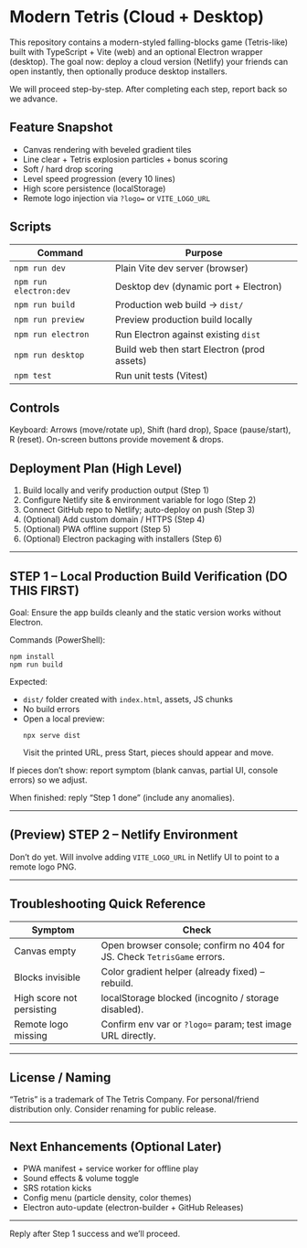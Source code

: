 # Modern Tetris (Cloud + Desktop)

This repository contains a modern-styled falling-blocks game (Tetris-like) built with TypeScript + Vite (web) and an optional Electron wrapper (desktop). The goal now: deploy a cloud version (Netlify) your friends can open instantly, then optionally produce desktop installers.

We will proceed step-by-step. After completing each step, report back so we advance.

## Feature Snapshot
* Canvas rendering with beveled gradient tiles
* Line clear + Tetris explosion particles + bonus scoring
* Soft / hard drop scoring
* Level speed progression (every 10 lines)
* High score persistence (localStorage)
* Remote logo injection via `?logo=` or `VITE_LOGO_URL`

## Scripts
| Command | Purpose |
|---------|---------|
| `npm run dev` | Plain Vite dev server (browser) |
| `npm run electron:dev` | Desktop dev (dynamic port + Electron) |
| `npm run build` | Production web build -> `dist/` |
| `npm run preview` | Preview production build locally |
| `npm run electron` | Run Electron against existing `dist` |
| `npm run desktop` | Build web then start Electron (prod assets) |
| `npm test` | Run unit tests (Vitest) |

## Controls
Keyboard: Arrows (move/rotate up), Shift (hard drop), Space (pause/start), R (reset).
On-screen buttons provide movement & drops.

## Deployment Plan (High Level)
1. Build locally and verify production output (Step 1)
2. Configure Netlify site & environment variable for logo (Step 2)
3. Connect GitHub repo to Netlify; auto-deploy on push (Step 3)
4. (Optional) Add custom domain / HTTPS (Step 4)
5. (Optional) PWA offline support (Step 5)
6. (Optional) Electron packaging with installers (Step 6)

---
## STEP 1 – Local Production Build Verification (DO THIS FIRST)
Goal: Ensure the app builds cleanly and the static version works without Electron.

Commands (PowerShell):
```
npm install
npm run build
```
Expected:
* `dist/` folder created with `index.html`, assets, JS chunks
* No build errors
* Open a local preview:
	```
	npx serve dist
	```
	Visit the printed URL, press Start, pieces should appear and move.

If pieces don’t show: report symptom (blank canvas, partial UI, console errors) so we adjust.

When finished: reply “Step 1 done” (include any anomalies).

---
## (Preview) STEP 2 – Netlify Environment
Don’t do yet. Will involve adding `VITE_LOGO_URL` in Netlify UI to point to a remote logo PNG.

---
## Troubleshooting Quick Reference
| Symptom | Check |
|---------|-------|
| Canvas empty | Open browser console; confirm no 404 for JS. Check `TetrisGame` errors. |
| Blocks invisible | Color gradient helper (already fixed) – rebuild. |
| High score not persisting | localStorage blocked (incognito / storage disabled). |
| Remote logo missing | Confirm env var or `?logo=` param; test image URL directly. |

---
## License / Naming
“Tetris” is a trademark of The Tetris Company. For personal/friend distribution only. Consider renaming for public release.

---
## Next Enhancements (Optional Later)
* PWA manifest + service worker for offline play
* Sound effects & volume toggle
* SRS rotation kicks
* Config menu (particle density, color themes)
* Electron auto-update (electron-builder + GitHub Releases)

---
Reply after Step 1 success and we’ll proceed.
